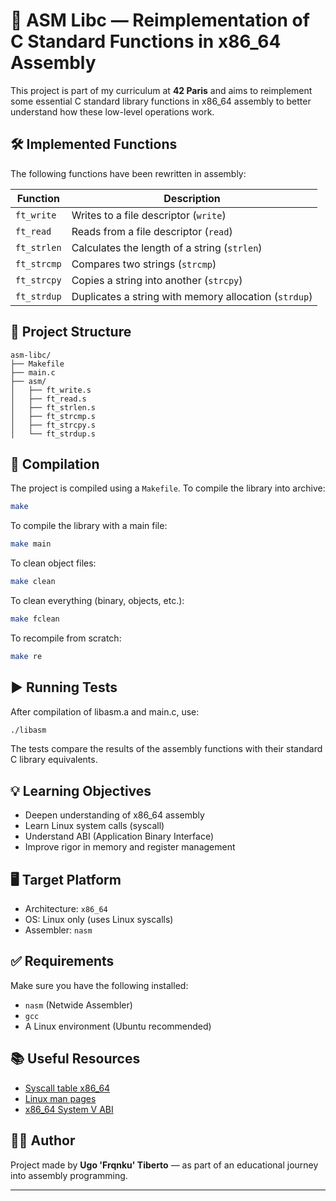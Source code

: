 # 🧠 ASM Libc — Reimplementation of C Standard Functions in x86_64 Assembly

This project is part of my curriculum at **42 Paris** and aims to reimplement some essential C standard library functions in x86_64 assembly to better understand how these low-level operations work.

## 🛠️ Implemented Functions

The following functions have been rewritten in assembly:

| Function     | Description                                              |
|--------------|----------------------------------------------------------|
| `ft_write`   | Writes to a file descriptor (`write`)                    |
| `ft_read`    | Reads from a file descriptor (`read`)                    |
| `ft_strlen`  | Calculates the length of a string (`strlen`)             |
| `ft_strcmp`  | Compares two strings (`strcmp`)                          |
| `ft_strcpy`  | Copies a string into another (`strcpy`)                  |
| `ft_strdup`  | Duplicates a string with memory allocation (`strdup`)    |

## 📁 Project Structure

```
asm-libc/
├── Makefile
├── main.c
├── asm/
│   ├── ft_write.s
│   ├── ft_read.s
│   ├── ft_strlen.s
│   ├── ft_strcmp.s
│   ├── ft_strcpy.s
│   └── ft_strdup.s
```

## 🔧 Compilation

The project is compiled using a `Makefile`. To compile the library into archive:

```bash
make
```

To compile the library with a main file:

```bash
make main
```

To clean object files:

```bash
make clean
```

To clean everything (binary, objects, etc.):

```bash
make fclean
```

To recompile from scratch:

```bash
make re
```

## ▶️ Running Tests

After compilation of libasm.a and main.c, use:

```bash
./libasm
```

The tests compare the results of the assembly functions with their standard C library equivalents.

## 💡 Learning Objectives

- Deepen understanding of x86_64 assembly
- Learn Linux system calls (syscall)
- Understand ABI (Application Binary Interface)
- Improve rigor in memory and register management

## 🖥️ Target Platform

- Architecture: `x86_64`
- OS: Linux only (uses Linux syscalls)
- Assembler: `nasm`

## ✅ Requirements

Make sure you have the following installed:

- `nasm` (Netwide Assembler)
- `gcc`
- A Linux environment (Ubuntu recommended)

## 📚 Useful Resources

- [Syscall table x86_64](https://blog.rchapman.org/posts/Linux_System_Call_Table_for_x86_64/)
- [Linux man pages](https://man7.org/linux/man-pages/)
- [x86_64 System V ABI](https://refspecs.linuxfoundation.org/)

## 🧑‍💻 Author

Project made by **Ugo 'Frqnku' Tiberto** — as part of an educational journey into assembly programming.

---

